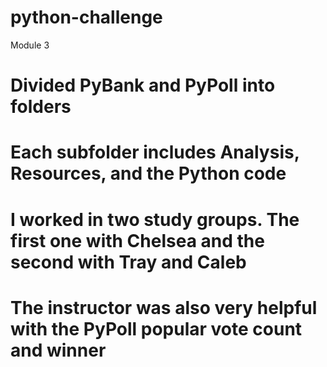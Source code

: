 # python-challenge
Module 3

# Divided PyBank and PyPoll into folders
# Each subfolder includes Analysis, Resources, and the Python code
# I worked in two study groups.  The first one with Chelsea and the second with Tray and Caleb
# The instructor was also very helpful with the PyPoll popular vote count and winner